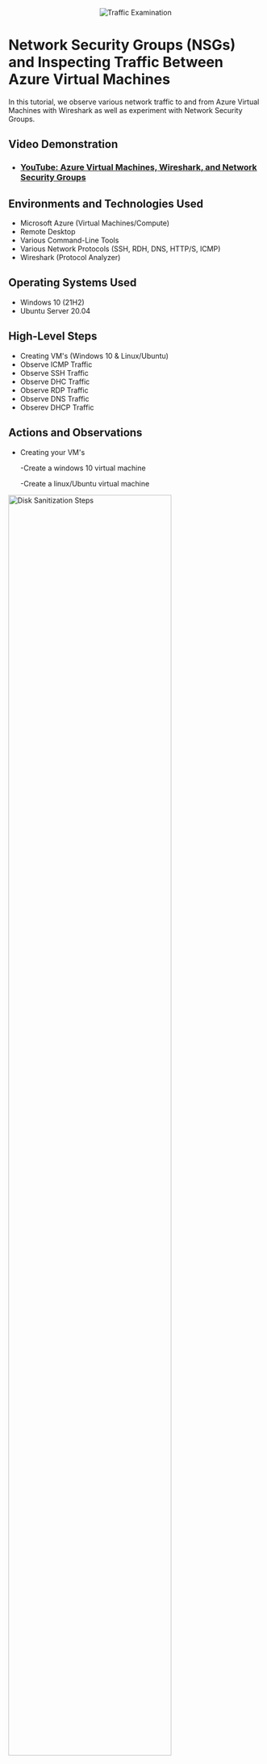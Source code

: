 <p align="center">
<img src="https://i.imgur.com/Ua7udoS.png" alt="Traffic Examination"/>
</p>

<h1>Network Security Groups (NSGs) and Inspecting Traffic Between Azure Virtual Machines</h1>
In this tutorial, we observe various network traffic to and from Azure Virtual Machines with Wireshark as well as experiment with Network Security Groups. <br />


<h2>Video Demonstration</h2>

- ### [YouTube: Azure Virtual Machines, Wireshark, and Network Security Groups](https://www.youtube.com)

<h2>Environments and Technologies Used</h2>

- Microsoft Azure (Virtual Machines/Compute)
- Remote Desktop
- Various Command-Line Tools
- Various Network Protocols (SSH, RDH, DNS, HTTP/S, ICMP)
- Wireshark (Protocol Analyzer)

<h2>Operating Systems Used </h2>

- Windows 10 (21H2)
- Ubuntu Server 20.04

<h2>High-Level Steps</h2>

- Creating VM's (Windows 10 & Linux/Ubuntu)
- Observe ICMP Traffic
- Observe SSH Traffic
- Observe DHC Traffic
- Observe RDP Traffic
- Observe DNS Traffic
- Obserev DHCP Traffic

<h2>Actions and Observations</h2>

<p>
  
- Creating your VM's

  -Create a windows 10 virtual machine

  -Create a linux/Ubuntu virtual machine
  
   


  
  


<img src="https://i.imgur.com/Ay09qbO.png" height="80%" width="80%" alt="Disk Sanitization Steps"/>

<img src="https://i.imgur.com/zHUPDRM.png" height="80%" width="80%" alt="Disk Sanitization Steps"/>

-While creating the Linux/Ubuntu VM be sure to chose the same vnet (Virtual Network) as the windows 10 VM

<img src="https://i.imgur.com/OG4yZPv.png" height="80%" width="80%" alt="Disk Sanitization Steps"/>




- Observe ICMP traffic
  
  -Remote desktop into the windows 10 virtual machine and while in the VM download and install wireshark

  -Open WireShark and filter for ICMP traffic

  -Go into VM-2 (Linux/Ubuntu) and retrieve its private ip address and attepmt to ping it from within the Windows 10 VM.

  -View the request and replys between VM-1 and VM-2 within WireShark after pinging VM-2


  <img src="https://i.imgur.com/nVbPCBB.png" height="80%" width="80%" alt="Disk Sanitization Steps"/>


  -In VM-1 using PowerShell attempt to ping googles public ip address and observe the traffic within WireShark


 

  <img src="https://i.imgur.com/NZJSBOD.png" height="80%" width="80%" alt="Disk Sanitization Steps"/>

  -Within Azure go to VM-2's NetWork Security Group and disable all inbound ICMP traffic and Observe request the time outs in WireShark and PowerShell between VM-1 and VM-2

  <img src="https://i.imgur.com/ROsI1hc.png" height="80%" width="80%" alt="Disk Sanitization Steps"/>

  <img src="https://i.imgur.com/8xjtjfx.png" height="80%" width="80%" alt="Disk Sanitization Steps"/>

  -Enable inbound ICMP Traffic back in VM-2's NetWork Security Group and observe the succsessful ping in WireShark And PowerShell

    <img src="https://i.imgur.com/QGLxwsU.png" height="80%" width="80%" alt="Disk Sanitization Steps"/>


- Observe ICMP traffic

   -In WireShark filter for SSH traffic
  
  -In VM-1 SSH into VM-2 VIA its private address

  1.Type commands usernames, pwd, exc. into the linux SSH connectionand observe the traffic in WireShark.

  <img src="https://i.imgur.com/eQ6GWj1.png" height="80%" width="80%" alt="Disk Sanitization Steps"/>
    <img src="https://i.imgur.com/QGLxwsU.png" height="80%" width="80%" alt="Disk Sanitization Steps"/>

    -Exit the SSH connection by typing exit and pressing enter

  
  
- Observe DHCP Traffic
 
  -In WireShark filter for DHCP traffic
  
  -In VM-1 attempt to issue you VM a new IP address using command line (ipconfig/renew)
  
  1.View the traffic activity in WireShark

  <img src="https://i.imgur.com/2G7760k.png" height="80%" width="80%" alt="Disk Sanitization Steps"/>

- Observe DNS Traffic
 
    -In WireShark filter for DNS traffic
  
    -While in VM-1 using command prompt or PowerShell use nslookup to see what google.com and disney.com's IP addresses are 

  <img src="https://i.imgur.com/qOAoCV6.png" height="80%" width="80%" alt="Disk Sanitization Steps"/>

- Observe RDP Traffic

   -In WireShark filter for RDP traffic(tcp.port==3389)
  
   -Observe the constant traffic because of the RDP filter

  <img src="https://i.imgur.com/eQ6GWj1.png" height="80%" width="80%" alt="Disk Sanitization Steps"/>


  








  





   

<p>
Lorem ipsum dolor sit amet, consectetur adipiscing elit, sed do eiusmod tempor incididunt ut labore et dolore magna aliqua. Ut enim ad minim veniam, quis nostrud exercitation ullamco laboris nisi ut aliquip ex ea commodo consequat. Duis aute irure dolor in reprehenderit in voluptate velit esse cillum dolore eu fugiat nulla pariatur.
</p>
<br />

<p>
<img src="https://i.imgur.com/DJmEXEB.png" height="80%" width="80%" alt="Disk Sanitization Steps"/>
</p>


<p>
Lorem ipsum dolor sit amet, consectetur adipiscing elit, sed do eiusmod tempor incididunt ut labore et dolore magna aliqua. Ut enim ad minim veniam, quis nostrud exercitation ullamco laboris nisi ut aliquip ex ea commodo consequat. Duis aute irure dolor in reprehenderit in voluptate velit esse cillum dolore eu fugiat nulla pariatur.
</p>
<br />

<p>
<img src="https://i.imgur.com/DJmEXEB.png" height="80%" width="80%" alt="Disk Sanitization Steps"/>
</p>
<p>
Lorem ipsum dolor sit amet, consectetur adipiscing elit, sed do eiusmod tempor incididunt ut labore et dolore magna aliqua. Ut enim ad minim veniam, quis nostrud exercitation ullamco laboris nisi ut aliquip ex ea commodo consequat. Duis aute irure dolor in reprehenderit in voluptate velit esse cillum dolore eu fugiat nulla pariatur.
</p>
<br />
